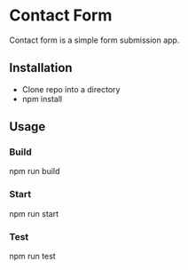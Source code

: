 # Contact Form

Contact form is a simple form submission app.

## Installation

- Clone repo into a directory
- npm install


## Usage

### Build
npm run build

### Start
npm run start

### Test
npm run test
